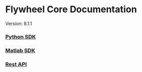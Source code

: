 # Flywheel Core Documentation
Version: 8.1.1

### [Python SDK](python/)

### [Matlab SDK](matlab/)

### [Rest API](swagger/index.html)

